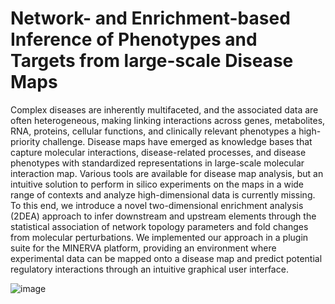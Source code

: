 # Network- and Enrichment-based Inference of Phenotypes and Targets from large-scale Disease Maps

Complex diseases are inherently multifaceted, and the associated data are often heterogeneous, making linking interactions across genes, metabolites, RNA, proteins, cellular functions, and clinically relevant phenotypes a high-priority challenge. Disease maps have emerged as knowledge bases that capture molecular interactions, disease-related processes, and disease phenotypes with standardized representations in large-scale molecular interaction map. Various tools are available for disease map analysis, but an intuitive solution to perform in silico experiments on the maps in a wide range of contexts and analyze high-dimensional data is currently missing. To this end, we introduce a novel two-dimensional enrichment analysis (2DEA) approach to infer downstream and upstream elements through the statistical association of network topology parameters and fold changes from molecular perturbations. We implemented our approach in a plugin suite for the MINERVA platform, providing an environment where experimental data can be mapped onto a disease map and predict potential regulatory interactions through an intuitive graphical user interface.

![image](https://user-images.githubusercontent.com/37984689/151831078-4988e298-015e-4f00-8d5e-39e06376bc7d.png)
